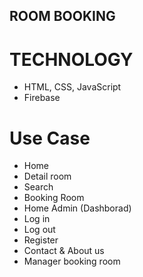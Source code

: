 ## ROOM BOOKING
# TECHNOLOGY
- HTML, CSS, JavaScript
- Firebase 
# Use Case
- Home
- Detail room
- Search
- Booking Room
- Home Admin (Dashborad)
- Log in
- Log out
- Register
- Contact & About us
- Manager booking room
